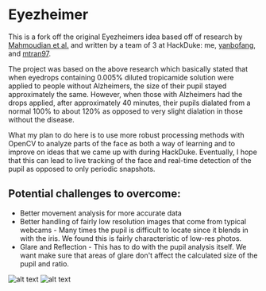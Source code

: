 # Eyezheimer

This is a fork off the original Eyezheimers idea based off of research by [Mahmoudian et al.](https://www.ncbi.nlm.nih.gov/pmc/articles/PMC3129106/) and written by a team of 3 at HackDuke: me, [yanbofang](https://github.com/yanbofang), and [mtran97](https://github.com/mtran97).

The project was based on the above research which basically stated that when eyedrops containing 0.005% diluted tropicamide solution were applied to people without Alzheimers, the size of their pupil stayed approximately the same. However, when those with Alzheimers had the drops applied, after approximately 40 minutes, their pupils dialated from a normal 100% to about 120% as opposed to very slight dialation in those without the disease.

What my plan to do here is to use more robust processing methods with OpenCV to analyze parts of the face as both a way of learning and to improve on ideas that we came up with during HackDuke. Eventually, I hope that this can lead to live tracking of the face and real-time detection of the pupil as opposed to only periodic snapshots.

## Potential challenges to overcome:
* Better movement analysis for more accurate data
* Better handling of fairly low resolution images that come from typical webcams - Many times the pupil is difficult to locate since it blends in with the iris. We found this is fairly characteristic of low-res photos.
* Glare and Reflection - This has to do with the pupil analysis itself. We want make sure that areas of glare don't affect the calculated size of the pupil and ratio.

![alt text](http://i.imgur.com/bFdO22v.png "Eye") ![alt text](http://i.imgur.com/ohL2GQG.png "Analyzed Eye")
